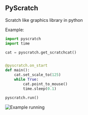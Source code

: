 ## PyScratch

Scratch like graphics library in python

Example:
```python
import pyscratch
import time

cat = pyscratch.get_scratchcat()


@pyscratch.on_start
def main():
    cat.set_scale_to(125)
    while True:
        cat.point_to_mouse()
        time.sleep(0.1)

pyscratch.run()

```
![Example running](https://raw.githubusercontent.com/benjaminmisell/pyScratch/master/scratchcat.svg)
